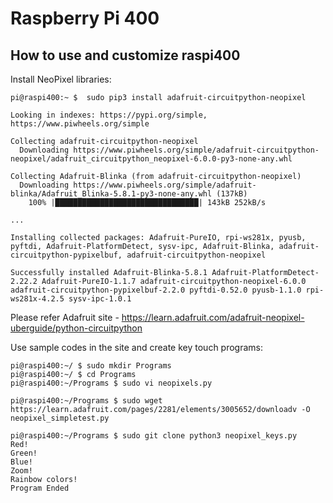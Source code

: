 # Raspberry Pi 400
## How to use and customize raspi400

Install NeoPixel libraries:
```
pi@raspi400:~ $  sudo pip3 install adafruit-circuitpython-neopixel

Looking in indexes: https://pypi.org/simple, https://www.piwheels.org/simple

Collecting adafruit-circuitpython-neopixel
  Downloading https://www.piwheels.org/simple/adafruit-circuitpython-neopixel/adafruit_circuitpython_neopixel-6.0.0-py3-none-any.whl

Collecting Adafruit-Blinka (from adafruit-circuitpython-neopixel)
  Downloading https://www.piwheels.org/simple/adafruit-blinka/Adafruit_Blinka-5.8.1-py3-none-any.whl (137kB)
    100% |████████████████████████████████| 143kB 252kB/s 

...

Installing collected packages: Adafruit-PureIO, rpi-ws281x, pyusb, pyftdi, Adafruit-PlatformDetect, sysv-ipc, Adafruit-Blinka, adafruit-circuitpython-pypixelbuf, adafruit-circuitpython-neopixel

Successfully installed Adafruit-Blinka-5.8.1 Adafruit-PlatformDetect-2.22.2 Adafruit-PureIO-1.1.7 adafruit-circuitpython-neopixel-6.0.0 adafruit-circuitpython-pypixelbuf-2.2.0 pyftdi-0.52.0 pyusb-1.1.0 rpi-ws281x-4.2.5 sysv-ipc-1.0.1
```

Please refer Adafruit site - https://learn.adafruit.com/adafruit-neopixel-uberguide/python-circuitpython

Use sample codes in the site and create key touch programs:

```
pi@raspi400:~/ $ sudo mkdir Programs
pi@raspi400:~/ $ cd Programs
pi@raspi400:~/Programs $ sudo vi neopixels.py

pi@raspi400:~/Programs $ sudo wget https://learn.adafruit.com/pages/2281/elements/3005652/downloadv -O neopixel_simpletest.py

pi@raspi400:~/Programs $ sudo git clone python3 neopixel_keys.py 
Red!
Green!
Blue!
Zoom!
Rainbow colors!
Program Ended
```

